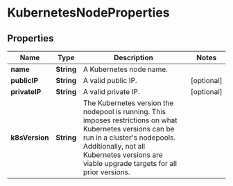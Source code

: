 

# KubernetesNodeProperties

## Properties

| Name | Type | Description | Notes |
| ------------ | ------------- | ------------- | ------------- |
| **name** | **String** | A Kubernetes node name. |  |
| **publicIP** | **String** | A valid public IP. |  [optional] |
| **privateIP** | **String** | A valid private IP. |  [optional] |
| **k8sVersion** | **String** | The Kubernetes version the nodepool is running. This imposes restrictions on what Kubernetes versions can be run in a cluster&#39;s nodepools. Additionally, not all Kubernetes versions are viable upgrade targets for all prior versions. |  |


